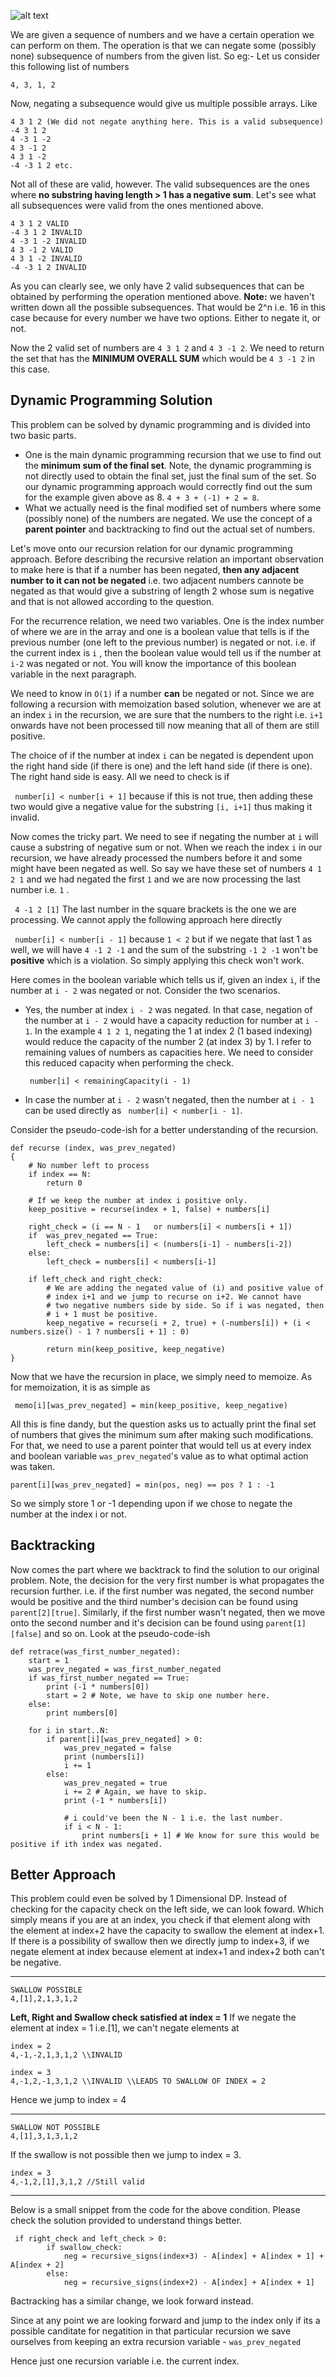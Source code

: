 
![alt text](https://raw.githubusercontent.com/DivyaGodayal/CoderChef-Kitchen/master/Images/Change-the-signs.png)

We are given a sequence of numbers and we have a certain operation we can perform on them. The operation is that we can negate some (possibly none) subsequence of numbers from the given list. So eg:- Let us consider this following list of numbers

```
4, 3, 1, 2
```
Now, negating a subsequence would give us multiple possible arrays. Like 

```
4 3 1 2 (We did not negate anything here. This is a valid subsequence)
-4 3 1 2
4 -3 1 -2
4 3 -1 2
4 3 1 -2
-4 -3 1 2 etc.
```
Not all of these are valid, however. The valid subsequences are the ones where **no substring  having length > 1 has a negative sum**. Let's see what all subsequences were valid from the ones mentioned above.

```
4 3 1 2 VALID
-4 3 1 2 INVALID
4 -3 1 -2 INVALID
4 3 -1 2 VALID
4 3 1 -2 INVALID
-4 -3 1 2 INVALID
```

As you can clearly see, we only have 2 valid subsequences that can be obtained  by performing the operation mentioned above. **Note:** we haven't written down all the possible subsequences. That would be 2^n i.e. 16 in this case because for every number we have two options. Either to negate it, or not.

Now the 2 valid set of numbers are `4 3 1 2` and `4 3 -1 2`. We need to return the set that has the **MINIMUM OVERALL SUM** which would be `4 3 -1 2` in this case. 

## Dynamic Programming Solution 

This problem can be solved by dynamic programming and is divided into two basic parts. 
* One is the main dynamic programming recursion that we use to find out the **minimum sum of the final set**. Note, the dynamic programming is not directly used to obtain the final set, just the final sum of the set. So our dynamic programming approach would correctly find out the sum for the example given above as 8. `4 + 3 + (-1) + 2 = 8`. 
* What we actually need is the final modified set of numbers where some (possibly none) of the numbers are negated. We use the concept of a **parent pointer** and backtracking to find out the actual set of numbers. 

Let's move onto our recursion relation for our dynamic programming approach. 
Before describing the recursive relation an important observation to make here is that if a number has been negated, **then any adjacent number to it can not be negated** i.e. two adjacent numbers cannote be negated as that would give a substring of length 2 whose sum is negative and that is not allowed according to the question. 

For the recurrence relation, we need two variables. One is the index number of where we are in the array and one is a boolean value that tells is if the previous number (one left to the previous number) is negated or not. i.e. if the current index is `i` , then the boolean value would tell us if the number at `i-2` was negated or not. You will know the importance of this boolean variable in the next paragraph. 

We need to know in `O(1)` if a number **can** be negated or not. Since we are following a recursion with memoization based solution, whenever we are at an index `i` in the recursion, we are sure that the numbers to the right i.e. `i+1` onwards have not been processed till now meaning that all of them are still positive. 

The choice of if the number at index `i` can be negated is dependent upon the right hand side (if there is one) and the left hand side (if there is one). The right hand side is easy. All we need to check is if 

``` number[i] < number[i + 1]``` because if this is not true, then adding these two would give a negative value for the substring `[i, i+1]` thus making it invalid. 

Now comes the tricky part. We need to see if negating the number at `i` will cause a substring of negative sum or not. When we reach the index `i` in our recursion, we have already processed the numbers before it and some might have been negated as well.  So say we have these set of numbers `4 1 2 1` and we had negated the first `1` and we are now processing the last number i.e. `1` . 

``` 4 -1 2 [1]``` The last number in the square brackets is the one we are processing. We cannot apply the following approach here directly 

``` number[i] < number[i - 1]``` because `1 < 2` but if we negate that last 1 as well, we will have `4 -1 2 -1` and the sum of the substring `-1 2 -1` won't be **positive** which is a violation. So simply applying this check won't work. 

Here comes in the boolean variable which tells us if, given an index `i`, if the number at `i - 2` was negated or not.  Consider the two scenarios. 

* Yes, the number at index `i - 2` was negated. In that case, negation of the number at `i - 2` would have a capacity reduction for number at `i - 1`. In the example `4 1 2 1`, negating the 1 at index 2 (1 based indexing) would reduce the capacity of the number 2 (at index 3) by 1. I refer to remaining values of numbers as capacities here. We need to consider this reduced capacity when performing the check. 

	``` number[i] < remainingCapacity(i - 1)```

* In case the number at `i - 2` wasn't negated, then the number at `i - 1` can be used directly as ``` number[i] < number[i - 1]```. 

Consider the pseudo-code-ish for a better understanding of the recursion. 

```
def recurse (index, was_prev_negated) 
{
	# No number left to process
	if index == N:
		return 0
	
	# If we keep the number at index i positive only. 
	keep_positive = recurse(index + 1, false) + numbers[i]
	
	right_check = (i == N - 1	or numbers[i] < numbers[i + 1])
	if 	was_prev_negated == True:
		left_check = numbers[i] < (numbers[i-1] - numbers[i-2])
	else:
		left_check = numbers[i] < numbers[i-1]	
	
	if left_check and right_check:
		# We are adding the negated value of (i) and positive value of 
		# index i+1 and we jump to recurse on i+2. We cannot have 
		# two negative numbers side by side. So if i was negated, then
		# i + 1 must be positive. 
		keep_negative = recurse(i + 2, true) + (-numbers[i]) + (i < numbers.size() - 1 ? numbers[i + 1] : 0)

		return min(keep_positive, keep_negative)
}
```

Now that we have the recursion in place, we simply need to memoize. As for memoization, it is as simple as 

``` memo[i][was_prev_negated] = min(keep_positive, keep_negative)```

All this is fine dandy, but the question asks us to actually print the final set of numbers that gives the minimum sum after making such modifications. For that, we need to use a parent pointer that would tell us at every index and boolean variable `was_prev_negated`'s value as to what optimal action was taken. 

```parent[i][was_prev_negated] = min(pos, neg) == pos ? 1 : -1```

So we simply store 1 or -1 depending upon if we chose to negate the number at the index i or not. 

## Backtracking

Now comes the part where we backtrack to find the solution to our original problem. Note, the decision for the very first number is what propagates the recursion further. i.e. if the first number was negated, the second number would be positive and the third number's decision can be found using `parent[2][true]`. Similarly, if the first number wasn't negated, then we move onto the second number and it's decision can be found using `parent[1][false]` and so on. Look at the pseudo-code-ish

```
def retrace(was_first_number_negated):
	start = 1
	was_prev_negated = was_first_number_negated
	if was_first_number_negated == True:
		print (-1 * numbers[0])
		start = 2 # Note, we have to skip one number here.
	else:
		print numbers[0]

	for i in start..N:
		if parent[i][was_prev_negated] > 0:
			was_prev_negated = false
			print (numbers[i])	
			i += 1
		else:
			was_prev_negated = true
			i += 2 # Again, we have to skip. 
			print (-1 * numbers[i])
			
			# i could've been the N - 1 i.e. the last number.
			if i < N - 1:
				print numbers[i + 1] # We know for sure this would be positive if ith index was negated.

```
## Better Approach
This problem could even be solved by 1 Dimensional DP.
Instead of checking for the capacity check on the left side, we can look foward. 
Which simply means if you are at an index, you check if that element along with the element at index+2 have the capacity to swallow the element at index+1. If there is a possibility of swallow then we directly jump to index+3, if we negate element at index because element at index+1 and index+2 both can't be negative.

---
```
SWALLOW POSSIBLE 
4,[1],2,1,3,1,2
```
**Left, Right and Swallow check satisfied at index = 1**
If we negate the element at index = 1 i.e.[1], we can't negate
elements at 
```
index = 2 
4,-1,-2,1,3,1,2 \\INVALID
```
```
index = 3 
4,-1,2,-1,3,1,2 \\INVALID \\LEADS TO SWALLOW OF INDEX = 2
```
Hence we jump to index = 4

---
```
SWALLOW NOT POSSIBLE 
4,[1],3,1,3,1,2 
```
If the swallow is not possible then we jump to index = 3.

```
index = 3 
4,-1,2,[1],3,1,2 //Still valid
```
---

Below is a small snippet from the code for the above condition. Please check the solution provided to understand things better. 

```
 if right_check and left_check > 0:
        if swallow_check:
            neg = recursive_signs(index+3) - A[index] + A[index + 1] + A[index + 2]
        else:
            neg = recursive_signs(index+2) - A[index] + A[index + 1]

```

Bactracking has a similar change, we look forward instead.

Since at any point we are looking forward and jump to the index only if its a possible canditate for negatition in that particular recursion we save ourselves from keeping an extra recursion variable - ```was_prev_negated```

Hence just one recursion variable i.e. the current index.
